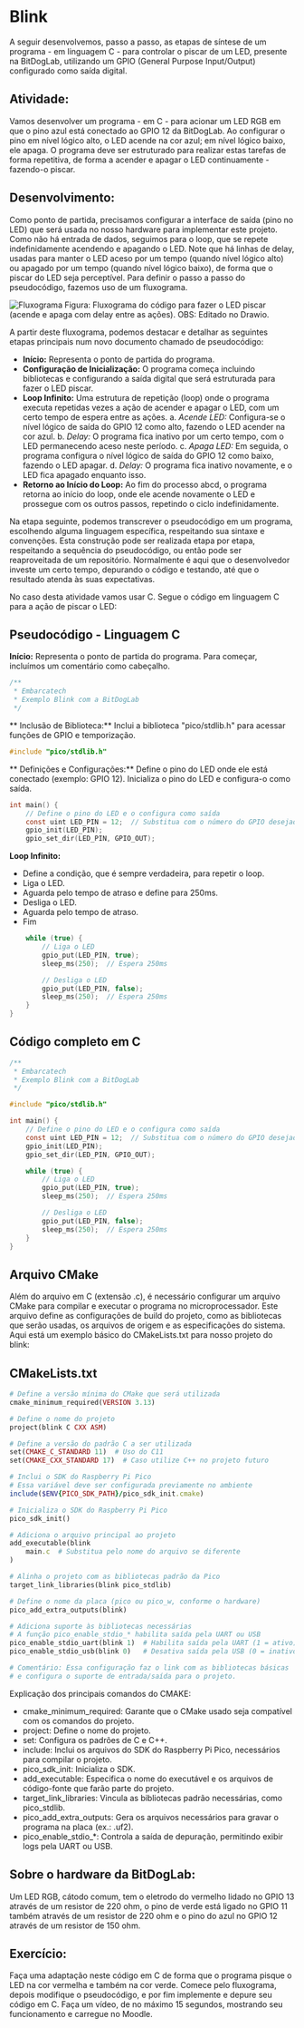 # Blink
A seguir desenvolvemos, passo a passo,  as etapas de síntese de um programa - em linguagem C - para controlar o piscar de um LED, presente na BitDogLab, utilizando um GPIO (General Purpose Input/Output) configurado como saída digital.
 
## Atividade: 
Vamos desenvolver um programa - em C - para acionar um LED RGB em que o pino azul está conectado ao GPIO 12 da BitDogLab. Ao configurar o pino em nível lógico alto, o LED acende na cor azul; em nível lógico baixo, ele apaga. O programa deve ser estruturado para realizar estas tarefas de forma repetitiva, de forma a acender e apagar o LED continuamente - fazendo-o piscar.

## Desenvolvimento:
Como ponto de partida, precisamos configurar a interface de saída (pino no LED) que será usada no nosso hardware para implementar este projeto. Como não há entrada de dados, seguimos para o loop, que se repete indefinidamente acendendo e apagando o LED.
Note que há linhas de delay, usadas para manter o LED aceso por um tempo (quando nível lógico alto) ou apagado por um tempo (quando nível lógico baixo), de forma que o piscar do LED seja perceptível.
Para definir o passo a passo do pseudocódigo, fazemos uso de um fluxograma.

![Fluxograma](images/blink-fluxograma.png)
Figura: Fluxograma do código para fazer o LED piscar (acende e apaga com delay entre as ações). OBS: Editado no Drawio.

A partir deste fluxograma, podemos destacar e detalhar as seguintes etapas principais num novo documento chamado de pseudocódigo:

- **Início:** Representa o ponto de partida do programa.
- **Configuração de Inicialização:** O programa começa incluindo bibliotecas e configurando a saída digital que será estruturada para fazer o LED piscar.
- **Loop Infinito:** Uma estrutura de repetição (loop) onde o programa executa repetidas vezes a ação de acender e apagar o LED, com um certo tempo de espera entre as ações.
a.  *Acende LED:* Configura-se o nível lógico de saída do GPIO 12 como alto, fazendo o LED acender na cor azul.
b.  *Delay:* O programa fica inativo por um certo tempo, com o LED permanecendo aceso neste período.
c.  *Apaga LED:* Em seguida, o programa configura o nível lógico de saída do GPIO 12 como baixo, fazendo o LED apagar.
d.  *Delay:* O programa fica inativo novamente, e o LED fica apagado enquanto isso.
- **Retorno ao Início do Loop:** Ao fim do processo abcd, o programa retorna ao início do loop, onde ele acende novamente o LED e prossegue com os outros passos, repetindo o ciclo indefinidamente.

Na etapa seguinte, podemos transcrever o pseudocódigo em um programa, escolhendo alguma linguagem específica, respeitando sua sintaxe e convenções. Esta construção pode ser realizada etapa por etapa, respeitando a sequência do pseudocódigo, ou então pode ser reaproveitada de um repositório. Normalmente é aqui que o desenvolvedor investe um certo tempo, depurando o código e testando, até que o resultado atenda às suas expectativas.

No caso desta atividade vamos usar C. Segue o código em linguagem C para a ação de piscar o LED:

## Pseudocódigo - Linguagem C

**Início:** Representa o ponto de partida do programa. Para começar, incluímos um comentário como cabeçalho.

```c
/**
 * Embarcatech 
 * Exemplo Blink com a BitDogLab
 */
```

** Inclusão de Biblioteca:** Inclui a biblioteca "pico/stdlib.h" para acessar funções de GPIO e temporização.

```c
#include "pico/stdlib.h"
```

** Definições e Configurações:** Define o pino do LED onde ele está conectado (exemplo: GPIO 12). Inicializa o pino do LED e configura-o como saída.

```c
int main() {
    // Define o pino do LED e o configura como saída
    const uint LED_PIN = 12;  // Substitua com o número do GPIO desejado
    gpio_init(LED_PIN);
    gpio_set_dir(LED_PIN, GPIO_OUT);
```

**Loop Infinito:**
- Define a condição, que é sempre verdadeira, para repetir o loop.
- Liga o LED.
- Aguarda pelo tempo de atraso e define para 250ms.
- Desliga o LED.
- Aguarda pelo tempo de atraso.
- Fim

```c
    while (true) {
        // Liga o LED
        gpio_put(LED_PIN, true);
        sleep_ms(250);  // Espera 250ms

        // Desliga o LED
        gpio_put(LED_PIN, false);
        sleep_ms(250);  // Espera 250ms
    }
}
```

## Código completo em C

```c
/**
 * Embarcatech 
 * Exemplo Blink com a BitDogLab
 */

#include "pico/stdlib.h"

int main() {
    // Define o pino do LED e o configura como saída
    const uint LED_PIN = 12;  // Substitua com o número do GPIO desejado
    gpio_init(LED_PIN);
    gpio_set_dir(LED_PIN, GPIO_OUT);

    while (true) {
        // Liga o LED
        gpio_put(LED_PIN, true);
        sleep_ms(250);  // Espera 250ms

        // Desliga o LED
        gpio_put(LED_PIN, false);
        sleep_ms(250);  // Espera 250ms
    }
}
```

## Arquivo CMake
Além do arquivo em C (extensão .c), é necessário configurar um arquivo CMake para compilar e executar o programa no microprocessador. Este arquivo define as configurações de build do projeto, como as bibliotecas que serão usadas, os arquivos de origem e as especificações do sistema.
Aqui está um exemplo básico do CMakeLists.txt para nosso projeto do blink:

## CMakeLists.txt

```ruby
# Define a versão mínima do CMake que será utilizada
cmake_minimum_required(VERSION 3.13)

# Define o nome do projeto
project(blink C CXX ASM)

# Define a versão do padrão C a ser utilizada
set(CMAKE_C_STANDARD 11)  # Uso do C11
set(CMAKE_CXX_STANDARD 17)  # Caso utilize C++ no projeto futuro

# Inclui o SDK do Raspberry Pi Pico
# Essa variável deve ser configurada previamente no ambiente
include($ENV{PICO_SDK_PATH}/pico_sdk_init.cmake)

# Inicializa o SDK do Raspberry Pi Pico
pico_sdk_init()

# Adiciona o arquivo principal ao projeto
add_executable(blink
    main.c  # Substitua pelo nome do arquivo se diferente
)

# Alinha o projeto com as bibliotecas padrão da Pico
target_link_libraries(blink pico_stdlib)

# Define o nome da placa (pico ou pico_w, conforme o hardware)
pico_add_extra_outputs(blink)

# Adiciona suporte às bibliotecas necessárias
# A função pico_enable_stdio_* habilita saída pela UART ou USB
pico_enable_stdio_uart(blink 1)  # Habilita saída pela UART (1 = ativo)
pico_enable_stdio_usb(blink 0)   # Desativa saída pela USB (0 = inativo)

# Comentário: Essa configuração faz o link com as bibliotecas básicas
# e configura o suporte de entrada/saída para o projeto.
```


Explicação dos principais comandos do CMAKE:
- cmake_minimum_required: Garante que o CMake usado seja compatível com os comandos do projeto.
- project: Define o nome do projeto.
- set: Configura os padrões de C e C++.
- include: Inclui os arquivos do SDK do Raspberry Pi Pico, necessários para compilar o projeto.
- pico_sdk_init: Inicializa o SDK.
- add_executable: Especifica o nome do executável e os arquivos de código-fonte que farão parte do projeto.
- target_link_libraries: Vincula as bibliotecas padrão necessárias, como pico_stdlib.
- pico_add_extra_outputs: Gera os arquivos necessários para gravar o programa na placa (ex.: .uf2).
- pico_enable_stdio_*: Controla a saída de depuração, permitindo exibir logs pela UART ou USB.


## Sobre o hardware da BitDogLab:
Um LED RGB, cátodo comum, tem o eletrodo do vermelho lidado no GPIO 13 através de um resistor de 220 ohm, o pino de verde está ligado no GPIO 11 também através de um resistor de 220 ohm e o pino do azul no GPIO 12 através de um resistor de 150 ohm.


## Exercício:
Faça uma adaptação neste código em C de forma que o programa pisque o LED na cor vermelha e também na cor verde. Comece pelo fluxograma, depois modifique o pseudocódigo, e por fim implemente e depure seu código em C. Faça um vídeo, de no máximo 15 segundos, mostrando seu funcionamento e carregue no Moodle.
